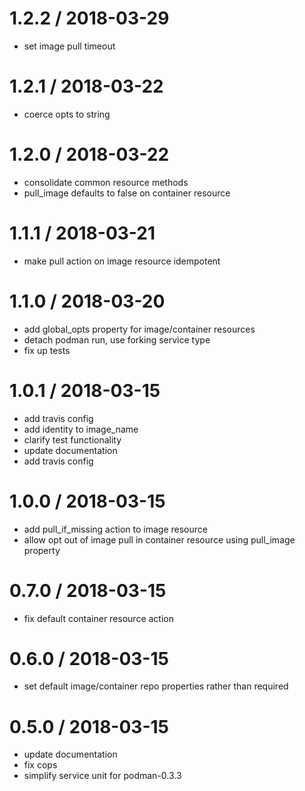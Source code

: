 # 1.2.2 / 2018-03-29

* set image pull timeout

# 1.2.1 / 2018-03-22

* coerce opts to string

# 1.2.0 / 2018-03-22

* consolidate common resource methods
* pull_image defaults to false on container resource

# 1.1.1 / 2018-03-21

* make pull action on image resource idempotent

# 1.1.0 / 2018-03-20

* add global_opts property for image/container resources
* detach podman run, use forking service type
* fix up tests

# 1.0.1 / 2018-03-15

* add travis config
* add identity to image_name
* clarify test functionality
* update documentation
* add travis config

# 1.0.0 / 2018-03-15

* add pull_if_missing action to image resource
* allow opt out of image pull in container resource using pull_image property

# 0.7.0 / 2018-03-15

* fix default container resource action

# 0.6.0 / 2018-03-15

* set default image/container repo properties rather than required

# 0.5.0 / 2018-03-15

* update documentation
* fix cops
* simplify service unit for podman-0.3.3
